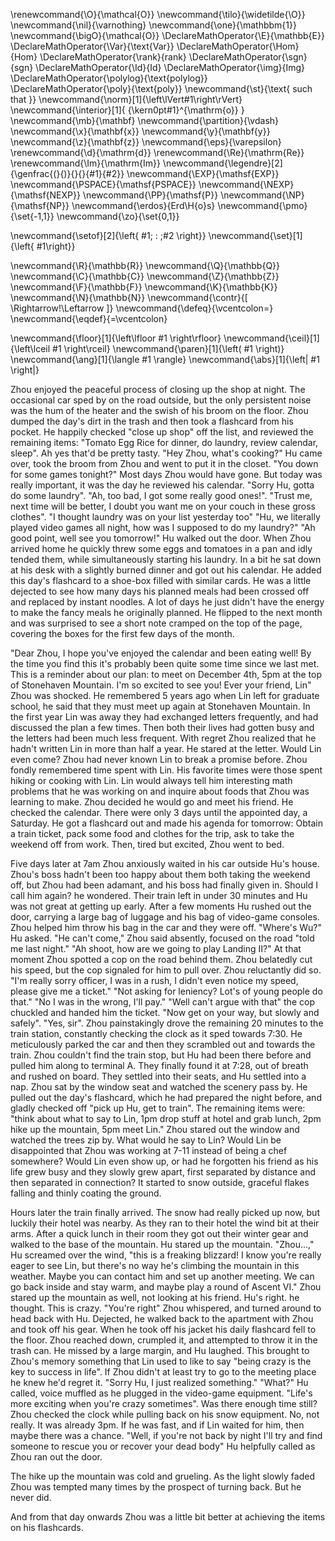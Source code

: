 \renewcommand{\O}{\mathcal{O}}
\newcommand{\tilo}{\widetilde{\O}}
\newcommand{\nil}{\varnothing}
\newcommand{\one}{\mathbbm{1}}
\newcommand{\bigO}{\mathcal{O}}
\DeclareMathOperator{\E}{\mathbb{E}}
\DeclareMathOperator{\Var}{\text{Var}}
\DeclareMathOperator{\Hom}{Hom}
\DeclareMathOperator{\rank}{rank}
\DeclareMathOperator{\sgn}{sgn}
\DeclareMathOperator{\Id}{Id}
\DeclareMathOperator{\img}{Img}
\DeclareMathOperator{\polylog}{\text{polylog}}
\DeclareMathOperator{\poly}{\text{poly}}
\newcommand{\st}{\text{ such that }}
\newcommand{\norm}[1]{\left\lVert#1\right\rVert}
\newcommand{\interior}[1]{ {\kern0pt#1}^{\mathrm{o}} }
\newcommand{\mb}{\mathbf}
\newcommand{\partition}{\vdash}
\newcommand{\x}{\mathbf{x}}
\newcommand{\y}{\mathbf{y}}
\newcommand{\z}{\mathbf{z}}
\newcommand{\eps}{\varepsilon}
\renewcommand{\d}{\mathrm{d}}
\renewcommand{\Re}{\mathrm{Re}}
\renewcommand{\Im}{\mathrm{Im}}
\newcommand{\legendre}[2]{\genfrac{(}{)}{}{}{#1}{#2}}
\newcommand{\EXP}{\mathsf{EXP}}
\newcommand{\PSPACE}{\mathsf{PSPACE}}
\newcommand{\NEXP}{\mathsf{NEXP}}
\newcommand{\PP}{\mathsf{P}}
\newcommand{\NP}{\mathsf{NP}}
\newcommand{\erdos}{Erd\H{o}s}
\newcommand{\pmo}{\set{-1,1}}
\newcommand{\zo}{\set{0,1}}


\newcommand{\setof}[2]{\left\{ #1\; : \;#2 \right\}}
\newcommand{\set}[1]{\left\{ #1\right\}}

\newcommand{\R}{\mathbb{R}}
\newcommand{\Q}{\mathbb{Q}}
\newcommand{\C}{\mathbb{C}}
\newcommand{\Z}{\mathbb{Z}}
\newcommand{\F}{\mathbb{F}}
\newcommand{\K}{\mathbb{K}}
\newcommand{\N}{\mathbb{N}}
\newcommand{\contr}{\[ \Rightarrow\!\Leftarrow \]}
\newcommand{\defeq}{\vcentcolon=}
\newcommand{\eqdef}{=\vcentcolon}

\newcommand{\floor}[1]{\left\lfloor #1 \right\rfloor}
\newcommand{\ceil}[1]{\left\lceil #1 \right\rceil}
\newcommand{\paren}[1]{\left( #1 \right)}
\newcommand{\ang}[1]{\langle #1 \rangle}
\newcommand{\abs}[1]{\left| #1 \right|}

Zhou enjoyed the peaceful process of closing up the shop at night. The occasional car sped by on the road outside, but the only persistent noise was the hum of the heater and the swish of his broom on the floor. Zhou dumped the day's dirt in the trash and then took a flashcard from his pocket. He happily checked "close up shop" off the list, and reviewed the remaining items: "Tomato Egg Rice for dinner, do laundry, review calendar, sleep". Ah yes that'd be pretty tasty. 
"Hey Zhou, what's cooking?" Hu came over, took the broom from Zhou and went to put it in the closet. "You down for some games tonight?" Most days Zhou would have gone. But today was really important, it was the day he reviewed his calendar. "Sorry Hu, gotta do some laundry". "Ah, too bad, I got some really good ones!". "Trust me, next time will be better, I doubt you want me on your couch in these gross clothes". "I thought laundry was on your list yesterday too" "Hu, we literally played video games all night, how was I supposed to do my laundry?" "Ah good point, well see you tomorrow!" Hu walked out the door.
When Zhou arrived home he quickly threw some eggs and tomatoes in a pan and idly tended them, while simultaneously starting his laundry. In a bit he sat down at his desk with a slightly burned dinner and got out his calendar. He added this day's flashcard to a shoe-box filled with similar cards. He was a little dejected to see how many days his planned meals had been crossed off and replaced by instant noodles. A lot of days he just didn't have the energy to make the fancy meals he originally planned.
He flipped to the next month and was surprised to see a short note cramped on the top of the page, covering the boxes for the first few days of the month.

"Dear Zhou, 
I hope you've enjoyed the calendar and been eating well! By the time you find this it's probably been quite some time since we last met. This is a reminder about our plan: to meet on December 4th, 5pm at the top of Stonehaven Mountain. I'm so excited to see you! 
Ever your friend, 
Lin"
Zhou was shocked. He remembered 5 years ago when Lin left for graduate school, he said that they must meet up again at Stonehaven Mountain. In the first year Lin was away they had exchanged letters frequently, and had discussed the plan a few times. Then both their lives had gotten busy and the letters had been much less frequent. With regret Zhou realized that he hadn't written Lin in more than half a year. He stared at the letter. Would Lin even come? Zhou had never known Lin to break a promise before. Zhou fondly remembered time spent with Lin. His favorite times were those spent hiking or cooking with Lin. Lin would always tell him interesting math problems that he was working on and inquire about foods that Zhou was learning to make. Zhou decided he would go and meet his friend.
He checked the calendar. There were only 3 days until the appointed day, a Saturday. He got a flashcard out and made his agenda for tomorrow: Obtain a train ticket, pack some food and clothes for the trip, ask to take the weekend off from work. Then, tired but excited, Zhou went to bed. 

Five days later at 7am Zhou anxiously waited in his car outside Hu's house. Zhou's boss hadn't been too happy about them both taking the weekend off, but Zhou had been adamant, and his boss had finally given in. Should I call him again? he wondered. Their train left in under 30 minutes and Hu was not great at getting up early. After a few moments Hu rushed out the door, carrying a large bag of luggage and his bag of video-game consoles. Zhou helped him throw his bag in the car and they were off. "Where's Wu?" Hu asked. "He can't come," Zhou said absently, focused on the road "told me last night." "Ah shoot, how are we going to play Landing II?"
At that moment Zhou spotted a cop on the road behind them. Zhou belatedly cut his speed, but the cop signaled for him to pull over. Zhou reluctantly did so.
  "I'm really sorry officer, I was in a rush, I didn't even notice my speed, please give me a ticket." "Not asking for leniency? Lot's of young people do that." "No I was in the wrong, I'll pay." "Well can't argue with that" the cop chuckled and handed him the ticket. "Now get on your way, but slowly and safely". "Yes, sir".
Zhou painstakingly drove the remaining 20 minutes to the train station, constantly checking the clock as it sped towards 7:30. He meticulously parked the car and then they scrambled out and towards the train. Zhou couldn't find the train stop, but Hu had been there before and pulled him along to terminal A. They finally found it at 7:28, out of breath and rushed on board.
They settled into their seats, and Hu settled into a nap. Zhou sat by the window seat and watched the scenery pass by. He pulled out the day's flashcard, which he had prepared the night before, and gladly checked off "pick up Hu, get to train". The remaining items were: "think about what to say to Lin,  1pm drop stuff at hotel and grab lunch, 2pm hike up the mountain, 5pm meet Lin."
Zhou stared out the window and watched the trees zip by. What would he say to Lin? Would Lin be disappointed that Zhou was working at 7-11 instead of being a chef somewhere? Would Lin even show up, or had he forgotten his friend as his life grew busy and they slowly grew apart, first separated by distance and then separated in connection? It started to snow outside, graceful flakes falling and thinly coating the ground.

Hours later the train finally arrived. The snow had really picked up now, but luckily their hotel was nearby. As they ran to their hotel the wind bit at their arms. After a quick lunch in their room they got out their winter gear and walked to the base of the mountain. Hu stared up the mountain. "Zhou...," Hu screamed over the wind, "this is a freaking blizzard! I know you're really eager to see Lin, but there's no way he's climbing the mountain in this weather. Maybe you can contact him and set up another meeting. We can go back inside and stay warm, and maybe play a round of Ascent VI." Zhou stared up the mountain as well, not looking at his friend. Hu's right. he thought. This is crazy. "You're right" Zhou whispered, and turned around to head back with Hu. Dejected, he walked back to the apartment with Zhou and took off his gear. When he took off his jacket his daily flashcard fell to the floor. Zhou reached down, crumpled it, and attempted to throw it in the trash can. He missed by a large margin, and Hu laughed. This brought to Zhou's memory something that Lin used to like to say "being crazy is the key to success in life".
If Zhou didn't at least try to go to the meeting place he knew he'd regret it. "Sorry Hu, I just realized something." "What?" Hu called, voice muffled as he plugged in the video-game equipment. "Life's more exciting when you're crazy sometimes". Was there enough time still? Zhou checked the clock while pulling back on his snow equipment. No, not really. It was already 3pm. If he was fast, and if Lin waited for him, then maybe there was a chance.
"Well, if you're not back by night I'll try and find someone to rescue you or recover your dead body" Hu helpfully called as Zhou ran out the door.

The hike up the mountain was cold and grueling. As the light slowly faded Zhou was tempted many times by the prospect of turning back. But he never did.

And from that day onwards Zhou was a little bit better at achieving the items on his flashcards.


